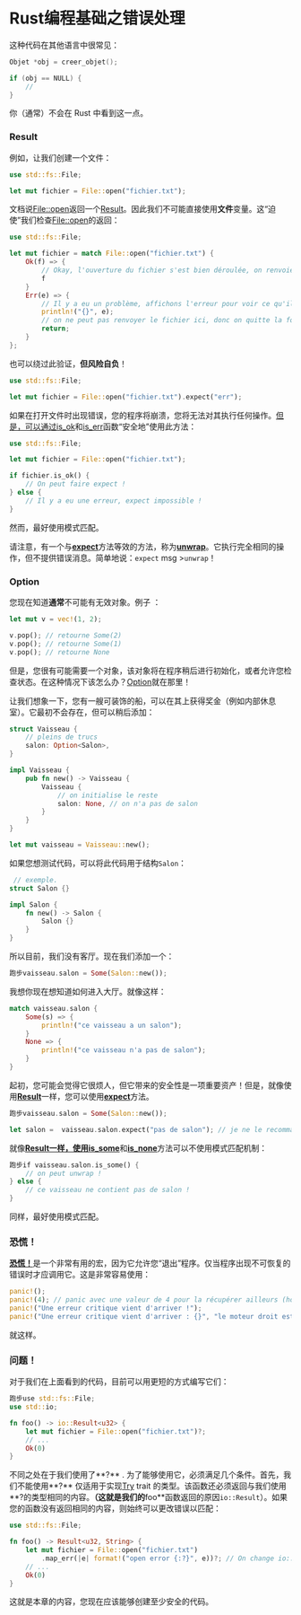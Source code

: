 # Rust编程基础之错误处理

这种代码在其他语言中很常见：

```cpp
Objet *obj = creer_objet();

if (obj == NULL) {
    // 
}
```

你（通常）不会在 Rust 中看到这一点。

### Result

例如，让我们创建一个文件：

```rust
use std::fs::File;

let mut fichier = File::open("fichier.txt");
```

文档说[File::open](https://doc.rust-lang.org/stable/std/fs/struct.File.html#method.open)返回一个[Result](https://doc.rust-lang.org/stable/std/io/type.Result.html)。因此我们不可能直接使用**文件**变量。这“迫使”我们检查[File::open](https://doc.rust-lang.org/stable/std/fs/struct.File.html#method.open)的返回：

```rust
use std::fs::File;

let mut fichier = match File::open("fichier.txt") {
    Ok(f) => {
        // Okay, l'ouverture du fichier s'est bien déroulée, on renvoie l'objet
        f
    }
    Err(e) => {
        // Il y a eu un problème, affichons l'erreur pour voir ce qu'il se passe
        println!("{}", e);
        // on ne peut pas renvoyer le fichier ici, donc on quitte la fonction
        return;
    }
};
```

也可以绕过此验证，**但风险自负**！

```rust
use std::fs::File;

let mut fichier = File::open("fichier.txt").expect("err");
```

如果在打开文件时出现错误，您的程序将崩溃，您将无法对其执行任何操作。[但是，可以通过is_ok](https://doc.rust-lang.org/stable/std/result/enum.Result.html#method.is_ok)和[is_err](https://doc.rust-lang.org/stable/std/result/enum.Result.html#method.is_err)函数“安全地”使用此方法：

```rust
use std::fs::File;

let mut fichier = File::open("fichier.txt");

if fichier.is_ok() {
    // On peut faire expect !
} else {
    // Il y a eu une erreur, expect impossible !
}
```

然而，最好使用模式匹配。

请注意，有一个与[**expect**](https://doc.rust-lang.org/stable/std/result/enum.Result.html#method.expect)方法等效的方法，称为[**unwrap**](https://doc.rust-lang.org/stable/std/result/enum.Result.html#method.unwrap)。它执行完全相同的操作，但不提供错误消息。简单地说：`expect` msg >`unwrap`！

### Option

您现在知道**通常**不可能有无效对象。例子 ：

```rust
let mut v = vec!(1, 2);

v.pop(); // retourne Some(2)
v.pop(); // retourne Some(1)
v.pop(); // retourne None
```

但是，您很有可能需要一个对象，该对象将在程序稍后进行初始化，或者允许您检查状态。在这种情况下该怎么办？[Option](https://doc.rust-lang.org/stable/std/option/enum.Option.html)就在那里！

让我们想象一下，您有一艘可装饰的船，可以在其上获得奖金（例如内部休息室）。它最初不会存在，但可以稍后添加：

```rust
struct Vaisseau {
    // pleins de trucs
    salon: Option<Salon>,
}

impl Vaisseau {
    pub fn new() -> Vaisseau {
        Vaisseau {
            // on initialise le reste
            salon: None, // on n'a pas de salon
        }
    }
}

let mut vaisseau = Vaisseau::new();
```

如果您想测试代码，可以将此代码用于结构`Salon`：

```rust
 // exemple.
struct Salon {}

impl Salon {
    fn new() -> Salon {
        Salon {}
    }
}
```

所以目前，我们没有客厅。现在我们添加一个：

```rust
跑步vaisseau.salon = Some(Salon::new());
```

我想你现在想知道如何进入大厅。就像这样：

```rust
match vaisseau.salon {
    Some(s) => {
        println!("ce vaisseau a un salon");
    }
    None => {
        println!("ce vaisseau n'a pas de salon");
    }
}
```

起初，您可能会觉得它很烦人，但它带来的安全性是一项重要资产！但是，就像使用[**Result**](https://doc.rust-lang.org/stable/std/result/enum.Result.html)一样，您可以使用[**expect**](https://doc.rust-lang.org/stable/std/option/enum.Option.html#method.expect)方法。

```rust
跑步vaisseau.salon = Some(Salon::new());

let salon =  vaisseau.salon.expect("pas de salon"); // je ne le recommande pas !
```

就像[**Result一样，使用**](https://doc.rust-lang.org/stable/std/result/enum.Result.html)[**is_some**](https://doc.rust-lang.org/stable/std/option/enum.Option.html#method.is_some)和[**is_none**](https://doc.rust-lang.org/stable/std/option/enum.Option.html#method.is_none)方法可以不使用模式匹配机制：

```rust
跑步if vaisseau.salon.is_some() {
    // on peut unwrap !
} else {
    // ce vaisseau ne contient pas de salon !
}
```

同样，最好使用模式匹配。

### 恐慌！

[**恐慌！**](https://doc.rust-lang.org/stable/std/macro.panic!.html)是一个非常有用的宏，因为它允许您“退出”程序。仅当程序出现不可恢复的错误时才应调用它。这是非常容易使用：

```rust
panic!();
panic!(4); // panic avec une valeur de 4 pour la récupérer ailleurs (hors du programme par exemple)
panic!("Une erreur critique vient d'arriver !");
panic!("Une erreur critique vient d'arriver : {}", "le moteur droit est mort");
```

就这样。

### 问题！

对于我们在上面看到的代码，目前可以用更短的方式编写它们：

```rust
跑步use std::fs::File;
use std::io;

fn foo() -> io::Result<u32> {
    let mut fichier = File::open("fichier.txt")?;
    // ...
    Ok(0)
}
```

不同之处在于我们使用了**?** . 为了能够使用它，必须满足几个条件。首先，我们不能使用**?** 仅适用于实现[Try](https://doc.rust-lang.org/stable/std/ops/trait.Try.html) trait 的类型。该函数还必须返回与我们使用**?的类型相同的内容。**（这就是我们的**foo**函数返回的原因`io::Result`）。如果您的函数没有返回相同的内容，则始终可以更改错误以匹配：

```rust
use std::fs::File;

fn foo() -> Result<u32, String> {
    let mut fichier = File::open("fichier.txt")
        .map_err(|e| format!("open error {:?}", e))?; // On change io::Error en String
    // ...
    Ok(0)
}
```

这就是本章的内容，您现在应该能够创建至少安全的代码。